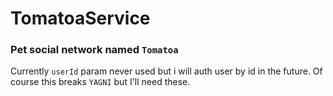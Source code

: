 # TomatoaService
### Pet social network named `Tomatoa`

Currently `userId` param never used but i will auth user by id in the future.
Of course this breaks `YAGNI` but I'll need these.
